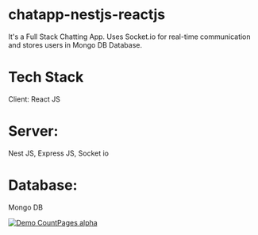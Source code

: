 # chatapp-nestjs-reactjs

It's a Full Stack Chatting App. Uses Socket.io for real-time communication and stores users in Mongo DB Database.

# Tech Stack
Client: React JS

# Server: 
Nest JS, Express JS, Socket io

# Database: 
Mongo DB

[![Demo CountPages alpha](https://share.gifyoutube.com/KzB6Gb.gif)](https://www.youtube.com/watch?v=ek1j272iAmc)
